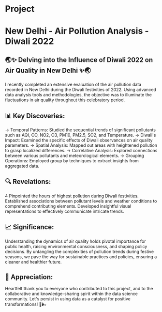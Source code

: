 # Project
# New Delhi - Air Pollution Analysis - Diwali 2022

## 🌏✨ Delving into the Influence of Diwali 2022 on Air Quality in New Delhi ✨🌏
I recently completed an extensive evaluation of the air pollution data recorded in New Delhi during the Diwali festivities of 2022. Using advanced data analysis tools and methodologies, the objective was to illuminate the fluctuations in air quality throughout this celebratory period.
## 📊 Key Discoveries:
-> Temporal Patterns: Studied the sequential trends of significant pollutants such as AQI, CO, NO2, O3, PM10, PM2.5, SO2, and Temperature.
-> Diwali's Impact: Examined the specific effects of Diwali observances on air quality parameters.
-> Spatial Analysis: Mapped out areas with heightened pollution to grasp localized differences.
-> Correlative Analysis: Explored connections between various pollutants and meteorological elements.
-> Grouping Operations: Employed group by techniques to extract insights from aggregated data.
## 🔍 Revelations:
4 Pinpointed the hours of highest pollution during Diwali festivities. Established associations between pollutant levels and weather conditions to comprehend contributing elements. Developed insightful visual representations to effectively communicate intricate trends.
## 📈 Significance:
Understanding the dynamics of air quality holds pivotal importance for public health, raising environmental consciousness, and shaping policy decisions. By untangling the complexities of pollution trends during festive seasons, we pave the way for sustainable practices and policies, ensuring a cleaner and healthier future.
## 🙏 Appreciation:
Heartfelt thank you to everyone who contributed to this project, and to the collaborative and knowledge-sharing spirit within the data science community. Let's persist in using data as a catalyst for positive transformations! 🌱🌬️
